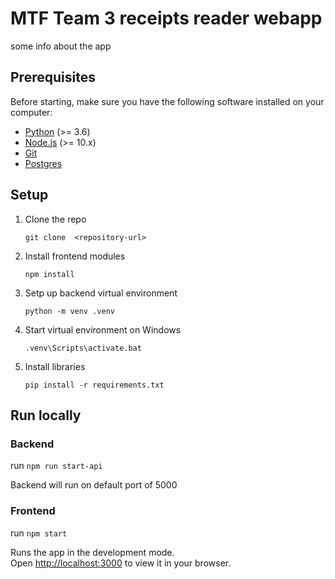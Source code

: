# MTF Team 3 receipts reader webapp

some info about the app 

## Prerequisites

Before starting, make sure you have the following software installed on your computer:

- [Python](https://www.python.org/downloads/) (>= 3.6)
- [Node.js](https://nodejs.org/en/download/) (>= 10.x)
- [Git](https://git-scm.com/)
- [Postgres](https://www.postgresql.org/download/)

## Setup
1. Clone the repo

   `git clone  <repository-url>`
2. Install frontend modules 

   `npm install`

3. Setp up backend virtual environment 

   `python -m venv .venv`
4. Start virtual environment on Windows

    `.venv\Scripts\activate.bat`

5. Install libraries

    `pip install -r requirements.txt`


## Run locally

### Backend 
run `npm run start-api`

Backend will run on default port of 5000

### Frontend

run `npm start`

Runs the app in the development mode.\
Open [http://localhost:3000](http://localhost:3000) to view it in your browser.

